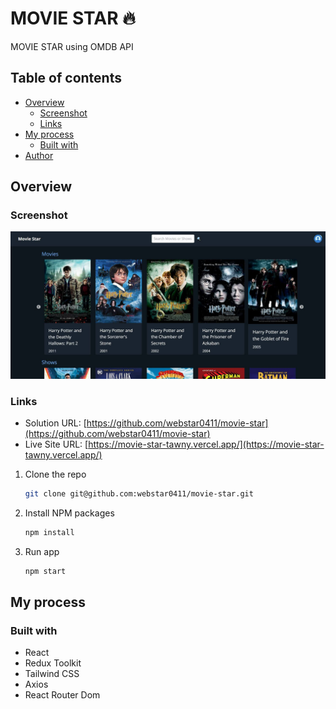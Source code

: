 # MOVIE STAR 🔥

MOVIE STAR using OMDB API

## Table of contents

- [Overview](#overview)
  - [Screenshot](#screenshot)
  - [Links](#links)
- [My process](#my-process)
  - [Built with](#built-with)
- [Author](#author)

## Overview

### Screenshot

![](./movie-star.png)

### Links

- Solution URL: [https://github.com/webstar0411/movie-star](https://github.com/webstar0411/movie-star)
- Live Site URL: [https://movie-star-tawny.vercel.app/](https://movie-star-tawny.vercel.app/)

1. Clone the repo

   ```sh
   git clone git@github.com:webstar0411/movie-star.git
   ```

2. Install NPM packages

   ```sh
   npm install
   ```

3. Run app

   ```sh
   npm start
   ```

## My process

### Built with

- React
- Redux Toolkit
- Tailwind CSS
- Axios
- React Router Dom
